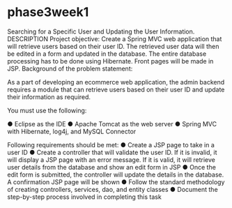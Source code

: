 # phase3week1
Searching for a Specific User and Updating the User Information.
DESCRIPTION
Project objective:
Create a Spring MVC web application that will retrieve users based on their user ID. The retrieved user data will then be edited in a form and updated in the database. The entire database processing has to be done using Hibernate. Front pages will be made in JSP.
Background of the problem statement:

As a part of developing an ecommerce web application, the admin backend requires a module that can retrieve users based on their user ID and update their information as required.

You must use the following:
 
● Eclipse as the IDE
● Apache Tomcat as the web server
● Spring MVC with Hibernate, log4j, and MySQL Connector
 
Following requirements should be met:
● Create a JSP page to take in a user ID
● Create a controller that will validate the user ID. If it is invalid, it will display a JSP page with an error message. If it is valid, it will retrieve user details from the database and show an edit form in JSP
● Once the edit form is submitted, the controller will update the details in the database. A confirmation JSP page will be shown
● Follow the standard methodology of creating controllers, services, dao, and entity classes
● Document the step-by-step process involved in completing this task
